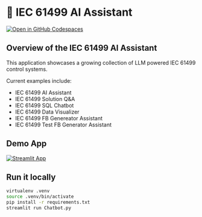 # 🎈 IEC 61499 AI Assistant

[![Open in GitHub Codespaces](https://github.com/codespaces/badge.svg)](https://ubiquitous-waddle-vpw54647w79hjx5.github.dev/)


## Overview of the IEC 61499 AI Assistant 

This application showcases a growing collection of LLM powered IEC 61499 control systems.

Current examples include:

- IEC 61499 AI Assistant
- IEC 61499 Solution Q&A
- IEC 61499 SQL Chatbot
- IEC 61499 Data Visualizer
- IEC 61499 FB Genereator Assistant
- IEC 61499 Test FB Generator Assistant
  
## Demo App

[![Streamlit App](https://static.streamlit.io/badges/streamlit_badge_black_white.svg)](https://iec61499.streamlit.app/)



## Run it locally

```sh
virtualenv .venv
source .venv/bin/activate
pip install -r requirements.txt
streamlit run Chatbot.py
```
